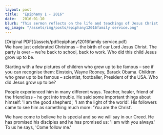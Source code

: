 ```yaml
---
layout: post
title:  "Epiphany 1 - 2016"
date:   2016-01-10
blurb: "This sermon reflects on the life and teachings of Jesus Christ. It discusses how Jesus was perceived in different ways by people - as a teacher, healer, and friend of the friendless. It emphasizes the important self-proclamations of Jesus, such as 'I am the good shepherd' and 'I am the light of the world'. The sermon concludes with the promise of Jesus to his disciples and to us, 'I am with you always.'"
og_image: "/assets/img/posts/epiphany12016family service.png"
---
```

[Original PDF](/assets/pdf/epiphany12016family service.pdf)    
We have just celebrated Christmas – the birth of our Lord Jesus Christ. The party is over – we’re back to school, back to work. Who did this child Jesus grow up to be.

Starting with a few pictures of children who grew up to be famous – see if you can recognise them: Einstein, Wayne Rooney, Barack Obama. Children who grew up to be famous – scientist, footballer, President of the USA. Who did Jesus grow up to be?

People experienced him in many different ways. Teacher, healer, friend of the friendless – he got into trouble. He said some important things about himself: 'I am the good shepherd', 'I am the light of the world'. His followers came to see him as something much more: 'You are the Christ'.

We have come to believe he is special and so we will say in our Creed. He has promised his disciples and he has promised us: 'I am with you always.' To us he says, 'Come follow me.'
